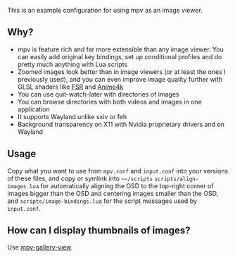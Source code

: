 This is an example configuration for using mpv as an image viewer.

## Why?

* mpv is feature rich and far more extensible than any image viewer. You can easily add original key bindings, set up conditional profiles and do pretty much anything with Lua scripts
* Zoomed images look better than in image viewers (or at least the ones I previously used), and you can even improve image quality further with GLSL shaders like [FSR](https://gist.github.com/agyild/82219c545228d70c5604f865ce0b0ce5) and [Anime4k](https://github.com/bloc97/Anime4K)
* You can use quit-watch-later with directories of images
* You can browse directories with both videos and images in one application
* It supports Wayland unlike sxiv or feh
* Background transparency on X11 with Nvidia proprietary drivers and on Wayland

## Usage

Copy what you want to use from `mpv.conf` and `input.conf` into your versions of these files, and copy or symlink into `~~/scripts` `scripts/align-images.lua` for automatically aligning the OSD to the top-right corner of images bigger than the OSD and centering images smaller than the OSD, and `scripts/image-bindings.lua` for the script messages used by `input.conf`.

## How can I display thumbnails of images?

Use [mpv-gallery-view](https://github.com/occivink/mpv-gallery-view)
